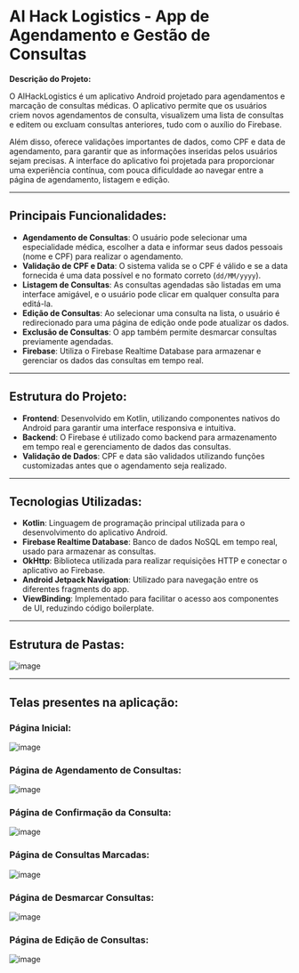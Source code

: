 # AI Hack Logistics - App de Agendamento e Gestão de Consultas

**Descrição do Projeto:**

O AIHackLogistics é um aplicativo Android projetado para agendamentos e marcação de consultas médicas. O aplicativo permite que os usuários criem novos agendamentos de consulta, visualizem uma lista de consultas e editem ou excluam consultas anteriores, tudo com o auxílio do Firebase.

Além disso, oferece validações importantes de dados, como CPF e data de agendamento, para garantir que as informações inseridas pelos usuários sejam precisas. A interface do aplicativo foi projetada para proporcionar uma experiência contínua, com pouca dificuldade ao navegar entre a página de agendamento, listagem e edição.

---

## Principais Funcionalidades:

- **Agendamento de Consultas**: O usuário pode selecionar uma especialidade médica, escolher a data e informar seus dados pessoais (nome e CPF) para realizar o agendamento.
- **Validação de CPF e Data**: O sistema valida se o CPF é válido e se a data fornecida é uma data possível e no formato correto (`dd/MM/yyyy`).
- **Listagem de Consultas**: As consultas agendadas são listadas em uma interface amigável, e o usuário pode clicar em qualquer consulta para editá-la.
- **Edição de Consultas**: Ao selecionar uma consulta na lista, o usuário é redirecionado para uma página de edição onde pode atualizar os dados.
- **Exclusão de Consultas**: O app também permite desmarcar consultas previamente agendadas.
- **Firebase**: Utiliza o Firebase Realtime Database para armazenar e gerenciar os dados das consultas em tempo real.

---

## Estrutura do Projeto:

- **Frontend**: Desenvolvido em Kotlin, utilizando componentes nativos do Android para garantir uma interface responsiva e intuitiva.
- **Backend**: O Firebase é utilizado como backend para armazenamento em tempo real e gerenciamento de dados das consultas.
- **Validação de Dados**: CPF e data são validados utilizando funções customizadas antes que o agendamento seja realizado.

---

## Tecnologias Utilizadas:

- **Kotlin**: Linguagem de programação principal utilizada para o desenvolvimento do aplicativo Android.
- **Firebase Realtime Database**: Banco de dados NoSQL em tempo real, usado para armazenar as consultas.
- **OkHttp**: Biblioteca utilizada para realizar requisições HTTP e conectar o aplicativo ao Firebase.
- **Android Jetpack Navigation**: Utilizado para navegação entre os diferentes fragments do app.
- **ViewBinding**: Implementado para facilitar o acesso aos componentes de UI, reduzindo código boilerplate.

---

## Estrutura de Pastas:

![image](https://github.com/user-attachments/assets/6a6ebdf8-6e77-465b-9758-840e9c3c02bb)

---

## Telas presentes na aplicação:

### Página Inicial:
![image](https://github.com/user-attachments/assets/c87af1b1-b155-4654-bc04-707b51a00829)

### Página de Agendamento de Consultas:
![image](https://github.com/user-attachments/assets/b4c74a07-6be8-428e-943d-b43ad50b61c4)

### Página de Confirmação da Consulta:
![image](https://github.com/user-attachments/assets/e1c77a0e-2961-434b-a6af-187022331d41)

### Página de Consultas Marcadas:
![image](https://github.com/user-attachments/assets/355fa04b-0675-4909-9bf6-d95ae0b4a50e)

### Página de Desmarcar Consultas:
![image](https://github.com/user-attachments/assets/bfa1ed95-21b6-48ef-a0e3-65331b81d602)

### Página de Edição de Consultas:
![image](https://github.com/user-attachments/assets/f34e9326-cca1-40bf-8e28-3c3de717869e)
